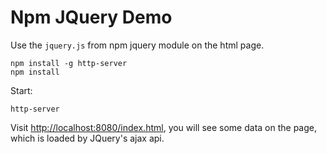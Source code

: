 Npm JQuery Demo
===============

Use the `jquery.js` from npm jquery module on the html page.

```
npm install -g http-server
npm install
```

Start:

```
http-server
```

Visit <http://localhost:8080/index.html>, you will see some data on the page, which is loaded by JQuery's ajax api.